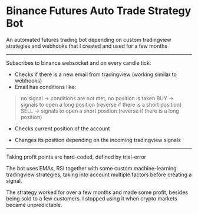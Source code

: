 # Binance Futures Auto Trade Strategy Bot
An automated futures trading bot depending on custom tradingview strategies and webhooks that I created and used for a few months


---

Subscribes to binance websocket and on every candle tick:

- Checks if there is a new email from tradingview (working similar to webhooks)
- Email has conditions like:
>no signal -> conditions are not met, no position is taken
>BUY -> signals to open a long position (reverse if there is a short position)
>SELL -> signals to open a short position (reverse if there is a long position)

- Checks current position of the account

- Changes its position depending on the incoming tradingview signals

---

Taking profit points are hard-coded, defined by trial-error

The bot uses EMAs, RSI together with some custom machine-learning tradingview strategies, taking into account multiple factors before creating a signal.

The strategy worked for over a few months and made some profit, besides being sold to a few customers. I stopped using it when crypto markets became unpredictable.